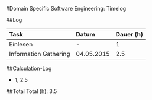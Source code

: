 #Domain Specific Software Engineering: Timelog

##Log

| Task                  | Datum      | Dauer (h) |
|:----------------------|:-----------|:----------|
| Einlesen              | -          | 1         |
| Information Gathering | 04.05.2015 | 2.5       |



##Calculation-Log
  - 1, 2.5


##Total
Total (h):  3.5
